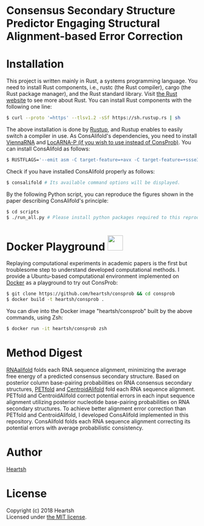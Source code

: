 # Consensus Secondary Structure Predictor Engaging Structural Alignment-based Error Correction
# Installation
This project is written mainly in Rust, a systems programming language.
You need to install Rust components, i.e., rustc (the Rust compiler), cargo (the Rust package manager), and the Rust standard library.
Visit [the Rust website](https://www.rust-lang.org) to see more about Rust.
You can install Rust components with the following one line:
```bash
$ curl --proto '=https' --tlsv1.2 -sSf https://sh.rustup.rs | sh
```
The above installation is done by [Rustup](https://github.com/rust-lang-nursery/rustup.rs), and Rustup enables to easily switch a compiler in use.
As ConsAlifold's dependencies, you need to install [ViennaRNA](https://www.tbi.univie.ac.at/RNA/) and [LocARNA-P (if you wish to use instead of ConsProb)](https://github.com/s-will/LocARNA).
You can install ConsAlifold as follows: 
```bash
$ RUSTFLAGS='--emit asm -C target-feature=+avx -C target-feature=+ssse3 -C target-feature=+mmx' cargo install consalifold # AVX, SSE, and MMX enabled for rustc (another example: RUSTFLAGS='--emit asm -C target-feature=+avx2 -C target-feature=+ssse3 -C target-feature=+mmx -C target-feature=+fma')
```
Check if you have installed ConsAlifold properly as follows:
```bash
$ consalifold # Its available command options will be displayed.
```
By the following Python script, you can reproduce the figures shown in the paper describing ConsAlifold's principle:
```bash
$ cd scripts
$ ./run_all.py # Please install python packages required to this reproduction. Saved figures will appear at the "../assets/images" directory.
```

# Docker Playground <img src="https://www.docker.com/sites/default/files/d8/styles/role_icon/public/2019-07/Moby-logo.png?itok=sYH_JEaJ" width="40">
Replaying computational experiments in academic papers is the first but troublesome step to understand developed computational methods.
I provide a Ubuntu-based computational environment implemented on [Docker](https://www.docker.com/) as a playground to try out ConsProb:
```bash
$ git clone https://github.com/heartsh/consprob && cd consprob
$ docker build -t heartsh/consprob .
```
You can dive into the Docker image "heartsh/consprob" built by the above commands, using Zsh:
```bash
$ docker run -it heartsh/consprob zsh
```

# Method Digest
[RNAalifold](https://www.tbi.univie.ac.at/RNA/) folds each RNA sequence alignment, minimizing the average free energy of a predicted consensus secondary structure.
Based on posterior column base-pairing probabilities on RNA consensus secondary structures, [PETfold](https://rth.dk/resources/petfold/) and [CentroidAlifold](https://github.com/satoken/centroid-rna-package) fold each RNA sequence alignment.
PETfold and CentroidAlifold correct potential errors in each input sequence alignment utilizing posterior nucleotide base-pairing probabilities on RNA secondary structures.
To achieve better alignment error correction than PETfold and CentroidAlifold, I developed ConsAlifold implemented in this repository.
ConsAlifold folds each RNA sequence alignment correcting its potential errors with average probabilistic consistency.

# Author
[Heartsh](https://github.com/heartsh)

# License
Copyright (c) 2018 Heartsh  
Licensed under [the MIT license](http://opensource.org/licenses/MIT).
